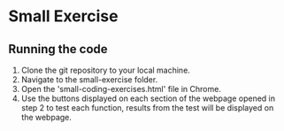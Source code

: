 # Small Exercise

## Running the code
1. Clone the git repository to your local machine.
2. Navigate to the small-exercise folder.
3. Open the 'small-coding-exercises.html' file in Chrome.
4. Use the buttons displayed on each section of the webpage opened in step 2 to test each function, results from the test will be displayed on the webpage.
